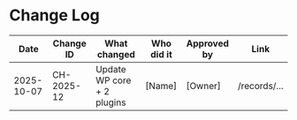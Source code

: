 # Change Log

Date        | Change ID | What changed                    | Who did it | Approved by | Link
------------|-----------|---------------------------------|------------|-------------|-----
2025-10-07  | CH-2025-12| Update WP core + 2 plugins      | [Name]     | [Owner]     | /records/...
